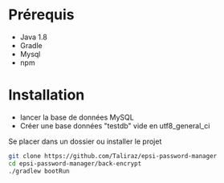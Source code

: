 # Prérequis
* Java 1.8
* Gradle
* Mysql
* npm

# Installation
* lancer la base de données MySQL
* Créer une base données "testdb" vide en utf8_general_ci

Se placer dans un dossier ou installer le projet
```bash 
git clone https://github.com/Taliraz/epsi-password-manager
cd epsi-password-manager/back-encrypt
./gradlew bootRun

```
